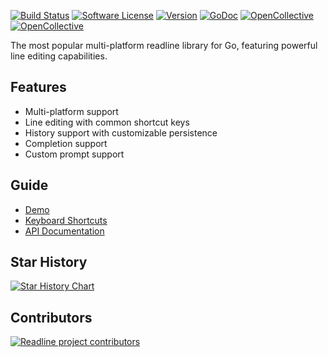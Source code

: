 [![Build Status](https://travis-ci.org/chzyer/readline.svg?branch=master)](https://travis-ci.org/chzyer/readline)
[![Software License](https://img.shields.io/badge/license-MIT-brightgreen.svg)](LICENSE.md)
[![Version](https://img.shields.io/github/tag/chzyer/readline.svg)](https://github.com/MarekStancik/readline/releases)
[![GoDoc](https://godoc.org/github.com/MarekStancik/readline?status.svg)](https://godoc.org/github.com/MarekStancik/readline)
[![OpenCollective](https://opencollective.com/readline/badge/backers.svg)](#backers)
[![OpenCollective](https://opencollective.com/readline/badge/sponsors.svg)](#sponsors)

The most popular multi-platform readline library for Go, featuring powerful line editing capabilities.

## Features

- Multi-platform support
- Line editing with common shortcut keys
- History support with customizable persistence
- Completion support
- Custom prompt support

## Guide

* [Demo](example/readline-demo/readline-demo.go)
* [Keyboard Shortcuts](doc/shortcut.md)
* [API Documentation](https://pkg.go.dev/github.com/chzyer/readline)

## Star History

[![Star History Chart](https://api.star-history.com/svg?repos=chzyer/readline&type=Date)](https://star-history.com/#chzyer/readline&Date)

## Contributors

<a href="https://github.com/chzyer/readline/graphs/contributors">
  <img src="https://contrib.rocks/image?repo=chzyer/readline" alt="Readline project contributors" />
</a>